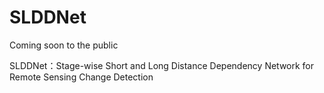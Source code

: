# SLDDNet
Coming soon to the public

SLDDNet：Stage-wise Short and Long Distance Dependency Network for Remote Sensing Change Detection
